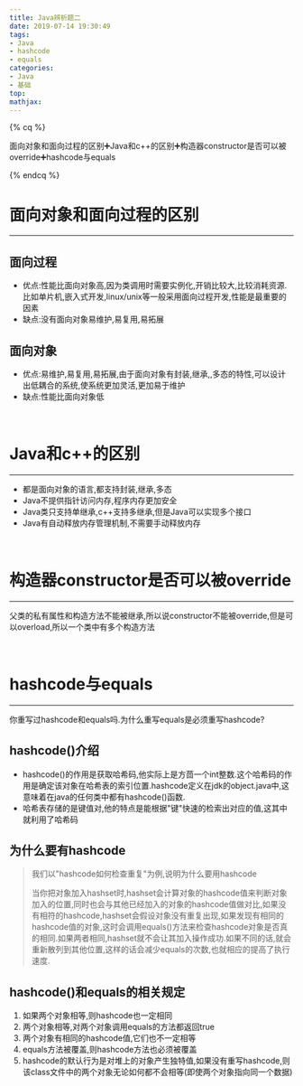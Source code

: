```yaml
---
title: Java辨析题二
date: 2019-07-14 19:30:49
tags:
- Java
- hashcode
- equals
categories:
- Java
- 基础
top:
mathjax:
---
```




{% cq %}

面向对象和面向过程的区别➕Java和c++的区别➕构造器constructor是否可以被override➕hashcode与equals

{% endcq %}

<!-- more -->

# **面向对象和面向过程的区别**

------

## **面向过程**

- 优点:性能比面向对象高,因为类调用时需要实例化,开销比较大,比较消耗资源.比如单片机,嵌入式开发,linux/unix等一般采用面向过程开发,性能是最重要的因素
- 缺点:没有面向对象易维护,易复用,易拓展

## **面向对象**

- 优点:易维护,易复用,易拓展,由于面向对象有封装,继承,,多态的特性,可以设计出低耦合的系统,使系统更加灵活,更加易于维护
- 缺点:性能比面向对象低

<br>

# **Java和c++的区别**

------

- 都是面向对象的语言,都支持封装,继承,多态
- Java不提供指针访问内存,程序内存更加安全
- Java类只支持单继承,c++支持多继承,但是Java可以实现多个接口
- Java有自动释放内存管理机制,不需要手动释放内存

<br>

# **构造器constructor是否可以被override**

------

父类的私有属性和构造方法不能被继承,所以说constructor不能被override,但是可以overload,所以一个类中有多个构造方法

<br>

# **hashcode与equals**

------

你重写过hashcode和equals吗.为什么重写equals是必须重写hashcode?  

## **hashcode()介绍**

- hashcode()的作用是获取哈希码,他实际上是方茴一个int整数.这个哈希码的作用是确定该对象在哈希表的索引位置.hashcode定义在jdk的object.java中,这意味着在java的任何类中都有hashcode()函数.  
- 哈希表存储的是键值对,他的特点是能根据"键"快速的检索出对应的值,这其中就利用了哈希码  

## **为什么要有hashcode**

> 我们以"hashcode如何检查重复"为例,说明为什么要用hashcode
>
> 当你把对象加入hashset时,hashset会计算对象的hashcode值来判断对象加入的位置,同时也会与其他已经加入的对象的hashcode值做对比,如果没有相符的hashcode,hashset会假设对象没有重复出现,如果发现有相同的hashcode值的对象,这时会调用equals()方法来检查hashcode对象是否真的相同.如果两者相同,hashset就不会让其加入操作成功.如果不同的话,就会重新散列到其他位置,这样的话会减少equals的次数,也就相应的提高了执行速度.

## **hashcode()和equals的相关规定**

1. 如果两个对象相等,则hashcode也一定相同
2. 两个对象相等,对两个对象调用equals的方法都返回true
3. 两个对象有相同的hashcode值,它们也不一定相等
4. equals方法被覆盖,则hashcode方法也必须被覆盖
5. hashcode的默认行为是对堆上的对象产生独特值,如果没有重写hashcode,则该class文件中的两个对象无论如何都不会相等(即使两个对象指向同一个数据)
